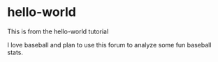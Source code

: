 # hello-world
This is from the hello-world tutorial

I love baseball and plan to use this forum to analyze some fun baseball stats.
